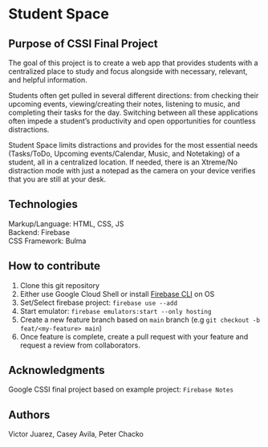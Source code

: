 # Student Space

## Purpose of CSSI Final Project
 The goal of this project is to create a web app that provides students with a centralized place to study and focus alongside with necessary, relevant, and helpful information.

  Students often get pulled in several different directions: from checking their upcoming events, viewing/creating their notes, listening to music, and completing their tasks for the day. Switching between all these applications often impede a student’s productivity and open opportunities for countless distractions. 

Student Space limits distractions and provides for the most essential needs (Tasks/ToDo, Upcoming events/Calendar, Music, and Notetaking) of a student, all in a centralized location. If needed, there is an Xtreme/No distraction mode with just a notepad as the camera on your device verifies that you are still at your desk.

## Technologies
Markup/Language: HTML, CSS, JS
<br />
Backend: Firebase
<br />
CSS Framework: Bulma

## How to contribute
1. Clone this git repository
2. Either use Google Cloud Shell or install [Firebase CLI](https://firebase.google.com/docs/cli) on OS
3. Set/Select firebase project: `firebase use --add`
4. Start emulator: `firebase emulators:start --only hosting`
5. Create a new feature branch based on `main` branch (e.g `git checkout -b feat/<my-feature> main`)
6. Once feature is complete, create a pull request with your feature and request a review from collaborators.

## Acknowledgments 
Google CSSI final project based on example project: `Firebase Notes`
## Authors
Victor Juarez, Casey Avila, Peter Chacko 